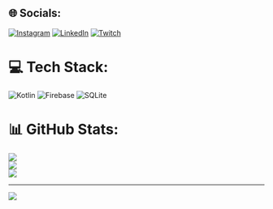 
## 🌐 Socials:
[![Instagram](https://img.shields.io/badge/Instagram-%23E4405F.svg?logo=Instagram&logoColor=white)](https://instagram.com/elmarshkrv) [![LinkedIn](https://img.shields.io/badge/LinkedIn-%230077B5.svg?logo=linkedin&logoColor=white)]([https://instagram.com/elmarshkrv](https://www.linkedin.com/in/elmar-shukurov-8ba970184/)) [![Twitch](https://img.shields.io/badge/Twitch-%239146FF.svg?logo=Twitch&logoColor=white)](https://twitch.tv/chiore) 

# 💻 Tech Stack:
![Kotlin](https://img.shields.io/badge/kotlin-%237F52FF.svg?style=for-the-badge&logo=kotlin&logoColor=white) ![Firebase](https://img.shields.io/badge/firebase-%23039BE5.svg?style=for-the-badge&logo=firebase) ![SQLite](https://img.shields.io/badge/sqlite-%2307405e.svg?style=for-the-badge&logo=sqlite&logoColor=white)
# 📊 GitHub Stats:
![](https://github-readme-stats.vercel.app/api?username=ElmarShkrv&theme=dark&hide_border=false&include_all_commits=false&count_private=false)<br/>
![](https://github-readme-streak-stats.herokuapp.com/?user=ElmarShkrv&theme=dark&hide_border=false)<br/>
![](https://github-readme-stats.vercel.app/api/top-langs/?username=ElmarShkrv&theme=dark&hide_border=false&include_all_commits=false&count_private=false&layout=compact)

---
[![](https://visitcount.itsvg.in/api?id=ElmarShkrv&icon=0&color=0)](https://visitcount.itsvg.in)

<!-- Proudly created with GPRM ( https://gprm.itsvg.in ) -->
